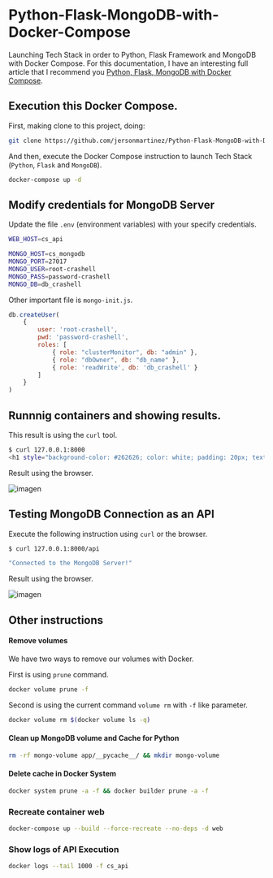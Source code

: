 # Python-Flask-MongoDB-with-Docker-Compose
Launching Tech Stack in order to Python, Flask Framework and MongoDB with Docker Compose. For this documentation, I have an interesting full article that I recommend you [Python, Flask, MongoDB with Docker Compose](https://www.crashell.com/estudio/python_flask_y_mongodb_con_docker_compose).

## Execution this Docker Compose.

First, making clone to this project, doing: 

```bash
git clone https://github.com/jersonmartinez/Python-Flask-MongoDB-with-Docker-Compose.git
```

And then, execute the Docker Compose instruction to launch Tech Stack (`Python`, `Flask` and `MongoDB`). 

```bash
docker-compose up -d
```

## Modify credentials for MongoDB Server

Update the file `.env` (environment variables) with your specify credentials. 

```bash
WEB_HOST=cs_api

MONGO_HOST=cs_mongodb
MONGO_PORT=27017
MONGO_USER=root-crashell
MONGO_PASS=password-crashell
MONGO_DB=db_crashell
```

Other important file is `mongo-init.js`.

```javascript
db.createUser(
    {
        user: 'root-crashell',
        pwd: 'password-crashell',
        roles: [
            { role: "clusterMonitor", db: "admin" },
            { role: "dbOwner", db: "db_name" },
            { role: 'readWrite', db: 'db_crashell' }
        ]
    }
)
```

## Runnnig containers and showing results.

This result is using the `curl` tool.

```bash
$ curl 127.0.0.1:8000
<h1 style="background-color: #262626; color: white; padding: 20px; text-align:center;">Hello, Crashell!</h1>
```

Result using the browser.

![imagen](https://user-images.githubusercontent.com/7296281/181147140-1dff4b18-ff96-48ee-bf05-5e84413b0e70.png)

## Testing MongoDB Connection as an API

Execute the following instruction using `curl` or the browser.

```bash
$ curl 127.0.0.1:8000/api

"Connected to the MongoDB Server!"
```

Result using the browser.

![imagen](https://user-images.githubusercontent.com/7296281/181652616-c1a319b0-d649-47af-b96f-28e5f7634f9c.png)

## Other instructions

#### Remove volumes
We have two ways to remove our volumes with Docker.

First is using `prune` command.

```bash
docker volume prune -f
```

Second is using the current command `volume rm` with `-f` like parameter.

```bash
docker volume rm $(docker volume ls -q)
```

#### Clean up MongoDB volume and Cache for Python

```bash
rm -rf mongo-volume app/__pycache__/ && mkdir mongo-volume
```

#### Delete cache in Docker System

```bash
docker system prune -a -f && docker builder prune -a -f
```

### Recreate container web

```bash
docker-compose up --build --force-recreate --no-deps -d web
```

### Show logs of API Execution

```bash
docker logs --tail 1000 -f cs_api
```
